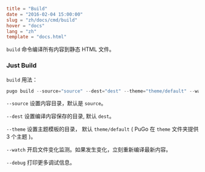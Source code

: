 ```toml
title = "Build"
date = "2016-02-04 15:00:00"
slug = "zh/docs/cmd/build"
hover = "docs"
lang = "zh"
template = "docs.html"
```

`build` 命令编译所有内容到静态 HTML 文件。

### Just Build

`build` 用法：

```go
pugo build --source="source" --dest="dest" --theme="theme/default" --watch --debug
```

`--source` 设置内容目录，默认是 `source`。

`--dest` 设置编译内容保存的目录, 默认 `dest`。

`--theme` 设置主题模板的目录， 默认 `theme/default` ( PuGo 在 `theme` 文件夹提供 3 个主题 )。

`--watch` 开启文件变化监测。如果发生变化，立刻重新编译最新内容。

`--debug` 打印更多调试信息。


